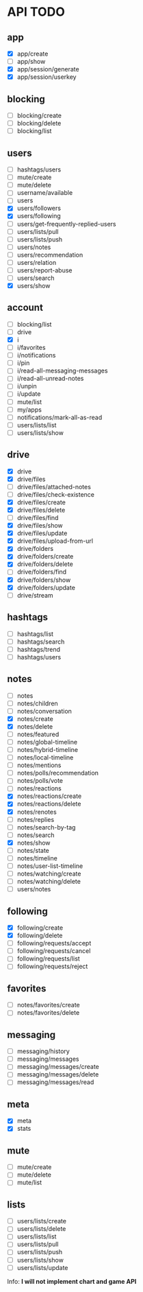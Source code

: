 # API TODO

## app

- [x] app/create
- [ ] app/show
- [x] app/session/generate
- [x] app/session/userkey

## blocking

- [ ] blocking/create
- [ ] blocking/delete
- [ ] blocking/list

## users

- [ ] hashtags/users
- [ ] mute/create
- [ ] mute/delete
- [ ] username/available
- [ ] users
- [x] users/followers
- [x] users/following
- [ ] users/get-frequently-replied-users
- [ ] users/lists/pull
- [ ] users/lists/push
- [ ] users/notes
- [ ] users/recommendation
- [ ] users/relation
- [ ] users/report-abuse
- [ ] users/search
- [x] users/show

## account

- [ ] blocking/list
- [ ] drive
- [x] i
- [ ] i/favorites
- [ ] i/notifications
- [ ] i/pin
- [ ] i/read-all-messaging-messages
- [ ] i/read-all-unread-notes
- [ ] i/unpin
- [ ] i/update
- [ ] mute/list
- [ ] my/apps
- [ ] notifications/mark-all-as-read
- [ ] users/lists/list
- [ ] users/lists/show

## drive

- [x] drive
- [x] drive/files
- [ ] drive/files/attached-notes
- [ ] drive/files/check-existence
- [x] drive/files/create
- [x] drive/files/delete
- [ ] drive/files/find
- [x] drive/files/show
- [x] drive/files/update
- [x] drive/files/upload-from-url
- [x] drive/folders
- [x] drive/folders/create
- [x] drive/folders/delete
- [ ] drive/folders/find
- [x] drive/folders/show
- [x] drive/folders/update
- [ ] drive/stream

## hashtags

- [ ] hashtags/list
- [ ] hashtags/search
- [ ] hashtags/trend
- [ ] hashtags/users

## notes

- [ ] notes
- [ ] notes/children
- [ ] notes/conversation
- [x] notes/create
- [x] notes/delete
- [ ] notes/featured
- [ ] notes/global-timeline
- [ ] notes/hybrid-timeline
- [ ] notes/local-timeline
- [ ] notes/mentions
- [ ] notes/polls/recommendation
- [ ] notes/polls/vote
- [ ] notes/reactions
- [x] notes/reactions/create
- [x] notes/reactions/delete
- [x] notes/renotes
- [ ] notes/replies
- [ ] notes/search-by-tag
- [ ] notes/search
- [x] notes/show
- [ ] notes/state
- [ ] notes/timeline
- [ ] notes/user-list-timeline
- [ ] notes/watching/create
- [ ] notes/watching/delete
- [ ] users/notes

## following

- [x] following/create
- [x] following/delete
- [ ] following/requests/accept
- [ ] following/requests/cancel
- [ ] following/requests/list
- [ ] following/requests/reject

## favorites

- [ ] notes/favorites/create
- [ ] notes/favorites/delete

## messaging

- [ ] messaging/history
- [ ] messaging/messages
- [ ] messaging/messages/create
- [ ] messaging/messages/delete
- [ ] messaging/messages/read

## meta

- [x] meta
- [x] stats

## mute

- [ ] mute/create
- [ ] mute/delete
- [ ] mute/list

## lists

- [ ] users/lists/create
- [ ] users/lists/delete
- [ ] users/lists/list
- [ ] users/lists/pull
- [ ] users/lists/push
- [ ] users/lists/show
- [ ] users/lists/update

Info: **I will not implement chart and game API**